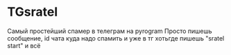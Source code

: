 # TGsratel
Самый простейший спамер в телеграм на pyrogram
Просто пишешь сообщение, id чата куда надо спамить и уже в тг хотьгде пишешь "sratel start" и всё
